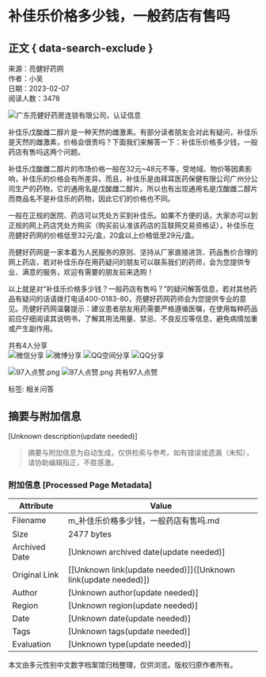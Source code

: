 # 补佳乐价格多少钱，一般药店有售吗

## 正文 { data-search-exclude }


来源：亮健好药网  
作者：小吴  
日期：2023-02-07  
阅读人数：3478  

![广东亮健好药房连锁有限公司，认证信息](//image.360lj.com/guide/common/img/lj_v.png)

补佳乐戊酸雌二醇片是一种天然的雌激素。有部分读者朋友会对此有疑问，补佳乐是天然的雌激素，价格会很贵吗？下面我们来解答一下：补佳乐价格多少钱，一般药店有售吗这两个问题。

补佳乐戊酸雌二醇片的市场价格一般在32元~48元不等，受地域、物价等因素影响，补佳乐的价格会有所差异。而且，补佳乐是由拜耳医药保健有限公司广州分公司生产的药物，它的通用名是戊酸雌二醇片。所以也有出现通用名是戊酸雌二醇片而商品名不是补佳乐的药物，因此它们的价格也不同。

一般在正规的医院、药店可以凭处方买到补佳乐。如果不方便的话，大家亦可以到正规的网上药店凭处方购买（购买前认准该药店的互联网交易资格证），补佳乐在亮健好药网的价格低至32元/盒，20盒以上价格低至29元/盒。

亮健好药网是一家本着为人民服务的原则、坚持从厂家直接进货、药品售价合理的网上药店，若对补佳乐存在用药疑问的朋友可以联系我们的药师，会为您提供专业、满意的服务，欢迎有需要的朋友前来选购！

以上就是对“补佳乐价格多少钱？一般药店有售吗？”的疑问解答信息，若对其他药品有疑问的话请拨打电话400-0183-80，亮健好药网药师会为您提供专业的意见。亮健好药网温馨提示：建议患者朋友用药需要严格遵循医嘱，在使用每种药品前应仔细阅读其说明书，了解其用法用量、禁忌、不良反应等信息，避免病情加重或产生副作用。

共有4人分享  
![微信分享](//image.360lj.com/2020/10/double11/videodetail/weixin.png) ![微博分享](//image.360lj.com/2020/10/double11/videodetail/sina.png) ![QQ空间分享](//image.360lj.com/2020/10/double11/videodetail/qq.png) ![QQ分享](//image.360lj.com/2020/10/double11/videodetail/qq2.png)

![97人点赞.png](//image.360lj.com/2020/10/double11/videodetail/dz.png) ![97人点赞.png](//image.360lj.com/2020/10/double11/videodetail/dz2.png) 共有97人点赞

标签: 相关问答
<!-- tcd_original_link https://m.360lj.com/drugguide/fuke/29142.html -->


## 摘要与附加信息

<!-- tcd_abstract -->
[Unknown description(update needed)]
<!-- tcd_abstract_end -->

> 摘要与附加信息为自动生成，仅供检索与参考。如有错误或遗漏（未知），请协助编辑指正，不胜感激。

### 附加信息 [Processed Page Metadata]

| Attribute       | Value                                  |
|-----------------|----------------------------------------|
| Filename        | m_补佳乐价格多少钱，一般药店有售吗.md                             |
| Size            | 2477 bytes                           |
| Archived Date   | [Unknown archived date(update needed)]                             |
| Original Link   | [[Unknown link(update needed)]]([Unknown link(update needed)])                       |
| Author          | [Unknown author(update needed)]                               |
| Region          | [Unknown region(update needed)]                               |
| Date            | [Unknown date(update needed)]                                 |
| Tags            | [Unknown tags(update needed)]                                 |
| Evaluation            | [Unknown type(update needed)]                                 |
<!-- tcd_table_end -->

本文由多元性别中文数字档案馆归档整理，仅供浏览。版权归原作者所有。
